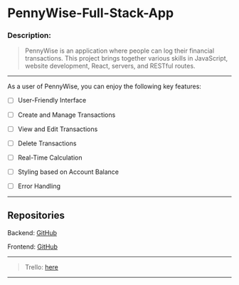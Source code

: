 # PennyWise-Full-Stack-App

### Description:

> PennyWise is an application where people can log their financial transactions. This project brings together various skills in JavaScript, website development, React, servers, and RESTful routes.

---

As a user of PennyWise, you can enjoy the following key features:

- [ ] User-Friendly Interface

- [ ] Create and Manage Transactions

- [ ] View and Edit Transactions

- [ ] Delete Transactions

- [ ] Real-Time Calculation

- [ ] Styling based on Account Balance

- [ ] Error Handling

---

## Repositories 

 Backend: [GitHub](https://github.com/Nicolercc/project-budgeting-app-BE)

 Frontend: [GitHub](https://github.com/Nicolercc/project-budgeting-app-FE)

---

> Trello: [here](https://trello.com/b/SEp1dri4/budgeting-app-project-management)

---


